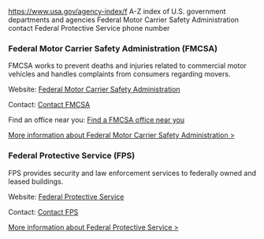 

https://www.usa.gov/agency-index/f
A-Z index of U.S. government departments and agencies
Federal Motor Carrier Safety Administration contact
Federal Protective Service phone number

### Federal Motor Carrier Safety Administration (FMCSA)

FMCSA works to prevent deaths and injuries related to commercial motor vehicles and handles complaints from consumers regarding movers.

Website: [Federal Motor Carrier Safety Administration](https://www.fmcsa.dot.gov/)

Contact: [Contact FMCSA](https://www.fmcsa.dot.gov/contact-us)

Find an office near you: [Find a FMCSA office near you](https://www.fmcsa.dot.gov/mission/field-offices)

[More information about Federal Motor Carrier Safety Administration >](https://www.usa.gov/agencies/federal-motor-carrier-safety-administration)

### Federal Protective Service (FPS)

FPS provides security and law enforcement services to federally owned and leased buildings.

Website: [Federal Protective Service](https://www.dhs.gov/topic/federal-protective-service)

Contact: [Contact FPS](https://www.dhs.gov/report-suspicious-activity-federal-protective-service)

[More information about Federal Protective Service >](https://www.usa.gov/agencies/federal-protective-service)
